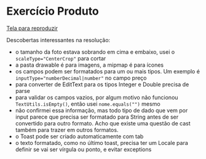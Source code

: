 # Exercício Produto

[Tela para reproduzir](https://marvelapp.com/194b601g/screen/56839103)

Descobertas interessantes na resolução:

- o tamanho da foto estava sobrando em cima e embaixo, usei o `scaleType="CenterCrop"` para cortar
- a pasta drawable é para imagens, a mipmap é para ícones
- os campos podem ser formatados para um ou mais tipos. Um exemplo é `inputType="numberDecimal|number"` no campo preço
- para converter de EditText para os tipos Integer e Double precisa de parse
- para validar os campos vazios, por algum motivo não funcionou `TextUtils.isEmpty()`, então usei `nome.equals("")` mesmo
- não confirmei essa informação, mas todo tipo de dado que vem por input parece que precisa ser formatado para String antes de ser convertido para outro formato. Acho que existe uma questão de cast também para trazer em outros formatos.
- o Toast pode ser criado automaticamente com tab
- o texto formatado, como no último toast, precisa ter um Locale para definir se vai ser vírgula ou ponto, e evitar exceptions
